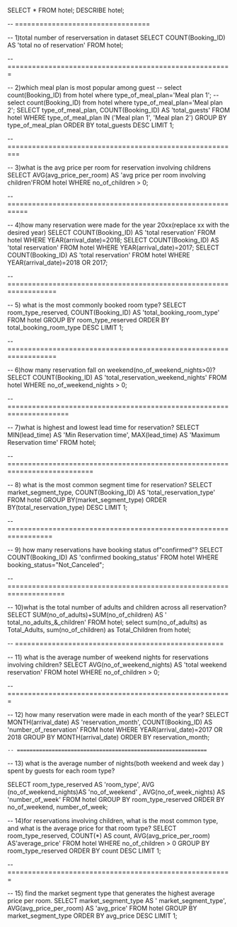 SELECT * FROM hotel;
DESCRIBE hotel;


-- =================================

-- 1)total number of reserversation in dataset
SELECT COUNT(Booking_ID) AS 'total no of reservation' FROM hotel;

-- =======================================================

-- 2)which meal plan is most popular among guest
-- select count(Booking_ID) from hotel where type_of_meal_plan='Meal plan 1';
-- select count(Booking_ID) from hotel where type_of_meal_plan='Meal plan 2';
SELECT type_of_meal_plan, COUNT(Booking_ID) AS 'total_guests'
FROM hotel
WHERE type_of_meal_plan IN ('Meal plan 1', 'Meal plan 2')
GROUP BY type_of_meal_plan
ORDER BY total_guests DESC
LIMIT 1;


-- =========================================================


-- 3)what is the avg price per room for reservation involving childrens
SELECT AVG(avg_price_per_room) AS 'avg price per room involving children'FROM hotel WHERE no_of_children > 0;


-- ===========================================================


-- 4)how many reservation were made for the year 20xx(replace xx with the desired year)
SELECT COUNT(Booking_ID) AS 'total reservation' FROM hotel WHERE YEAR(arrival_date)=2018;
SELECT COUNT(Booking_ID) AS 'total reservation' FROM hotel WHERE YEAR(arrival_date)=2017;
SELECT COUNT(Booking_ID) AS 'total reservation' FROM hotel WHERE YEAR(arrival_date)=2018 OR 2017;


-- ==================================================================


-- 5) what is the most commonly booked room type?
SELECT room_type_reserved, COUNT(Booking_ID) AS 'total_booking_room_type'
FROM hotel
GROUP BY room_type_reserved
ORDER BY total_booking_room_type DESC
LIMIT 1;


-- ==================================================================


-- 6)how many reservation fall on weekend(no_of_weekend_nights>0)?
SELECT COUNT(Booking_ID) AS 'total_reservation_weekend_nights' FROM hotel WHERE no_of_weekend_nights > 0;


-- =====================================================================


-- 7)what is highest and lowest lead time for reservation?
SELECT MIN(lead_time) AS 'Min Reservation time', MAX(lead_time) AS 'Maximum Reservation time' FROM hotel;


-- ===========================================================================


-- 8) what is the most common segment time for reservation?
SELECT market_segment_type, COUNT(Booking_ID) AS 'total_reservation_type'
FROM hotel 
GROUP BY(market_segment_type)
ORDER BY(total_reservation_type) DESC
LIMIT 1;


-- =================================================================


-- 9) how many reservations have booking status of"confirmed"?
SELECT COUNT(Booking_ID) AS 'confirmed booking_status' FROM hotel WHERE booking_status="Not_Canceled"; 


-- ====================================================================


-- 10)what is the total number of adults and children across all reservation?
SELECT SUM(no_of_adults)+SUM(no_of_children) AS ' total_no_adults_&_children' FROM hotel;
select sum(no_of_adults) as Total_Adults,
sum(no_of_children) as Total_Children
from hotel;


   -- ===================================================

   
   -- 11) what is the average number of weekend nights for reservations involving children?
   SELECT AVG(no_of_weekend_nights) AS 'total weekend reservation' FROM hotel WHERE no_of_children > 0;

   
-- =======================================================


-- 12) how many reservation were made in each month of the year?
SELECT
    MONTH(arrival_date) AS 'reservation_month',
    COUNT(Booking_ID) AS 'number_of_reservation'
FROM
	hotel 
WHERE 
		YEAR(arrival_date)=2017 OR 2018
GROUP BY 
	MONTH(arrival_date)
ORDER BY
	reservation_month;

 
    -- ============================================================

    
-- 13) what is the average number of nights(both weekend and week day ) spent by guests for each room type?

SELECT
   room_type_reserved AS 'room_type',
   AVG (no_of_weekend_nights)AS 'no_of_weekend' , AVG(no_of_week_nights) AS 'number_of_week'
FROM
	hotel 
GROUP BY 
	room_type_reserved
ORDER BY
	no_of_weekend,
    number_of_week;


    
-- 14)for reservations involving children, what is the most common type, and what is the average price for that room type?
SELECT room_type_reserved, 
COUNT(*) AS count,
AVG(avg_price_per_room) AS'average_price'
FROM hotel
WHERE no_of_children > 0
GROUP BY room_type_reserved
ORDER BY count DESC
LIMIT 1;


-- =======================================================


-- 15) find the market segment type that generates the highest average price per room.
SELECT 
market_segment_type AS ' market_segment_type',
AVG(avg_price_per_room) AS 'avg_price'
FROM
hotel
GROUP BY
market_segment_type
ORDER BY 
avg_price DESC
LIMIT 1;


